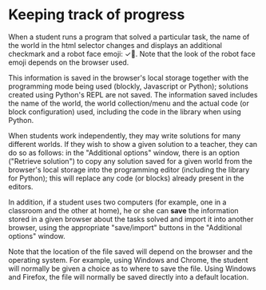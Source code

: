 # Keeping track of progress

When a student runs a program that solved a particular task, the name of
the world in the html selector changes and displays an additional checkmark
and a robot face emoji: ✓🤖. Note that the look of the robot face emoji
depends on the browser used.

This information is saved in the browser's local storage together with
the programming mode being used (blockly, Javascript or Python); solutions
created using Python's REPL are not saved. The information saved includes
the name of the world, the world collection/menu and the actual code (or
block configuration) used, including the code in the library when using Python.

When students work independently, they may write solutions for many different
worlds. If they wish to show a given solution to a teacher, they can do so
as follows:
in the "Additional options" window, there is an option ("Retrieve solution") to
copy any solution saved for a given world from the browser's local storage
into the programming editor (including the library for Python); this will
replace any code (or blocks) already present in the editors.

In addition, if a student uses two computers (for example, one in a classroom
and the other at home), he or she can **save** the information stored in
a given browser about the tasks solved and import it into another browser,
using the appropriate "save/import" buttons in the "Additional options" window.

Note that the location of the file saved will depend on the browser and
the operating system. For example, using Windows and Chrome, the student will
normally be given a choice as to where to save the file. Using Windows and
Firefox, the file will normally be saved directly into a default location.